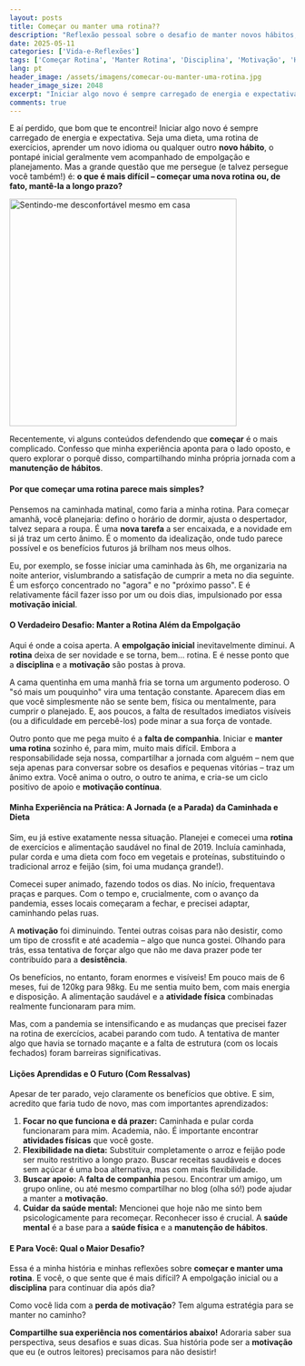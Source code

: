 ```yaml
---
layout: posts
title: Começar ou manter uma rotina??
description: "Reflexão pessoal sobre o desafio de manter novos hábitos, como exercícios e dieta, após a empolgação inicial. Compartilho minha experiência com a caminhada e busco entender por que desistimos."
date: 2025-05-11
categories: ['Vida-e-Reflexões']
tags: ['Começar Rotina', 'Manter Rotina', 'Disciplina', 'Motivação', 'Hábito Novo', 'Rotina Diária', 'Saúde Física', 'Saúde Mental', 'Exercícios', 'Dieta', 'Perda de Peso', 'Apoio Social', 'Flexibilidade', 'Prazer nas Atividades', 'motivacao', 'rotina', 'experiencias-pessoais']
lang: pt
header_image: /assets/imagens/comecar-ou-manter-uma-rotina.jpg
header_image_size: 2048
excerpt: "Iniciar algo novo é sempre carregado de energia e expectativa. Seja uma dieta, uma rotina de exer..."
comments: true
---
```


E aí perdido, que bom que te encontrei! Iniciar algo novo é sempre carregado de energia e expectativa. Seja uma dieta, uma rotina de exercícios, aprender um novo idioma ou qualquer outro **novo hábito**, o pontapé inicial geralmente vem acompanhado de empolgação e planejamento. Mas a grande questão que me persegue (e talvez persegue você também!) é: **o que é mais difícil – começar uma nova rotina ou, de fato, mantê-la a longo prazo?**

<img loading='lazy' alt="Sentindo-me desconfortável mesmo em casa" src="{{ '/assets/imagens/comecar-ou-manter-uma-rotina.jpg' | relative_url }}" width="400" height="400">

Recentemente, vi alguns conteúdos defendendo que **começar** é o mais complicado. Confesso que minha experiência aponta para o lado oposto, e quero explorar o porquê disso, compartilhando minha própria jornada com a **manutenção de hábitos**.

#### Por que começar uma rotina parece mais simples?

Pensemos na caminhada matinal, como faria a minha rotina. Para começar amanhã, você planejaria: defino o horário de dormir, ajusta o despertador, talvez separa a roupa. É uma **nova tarefa** a ser encaixada, e a novidade em si já traz um certo ânimo. É o momento da idealização, onde tudo parece possível e os benefícios futuros já brilham nos meus olhos.

Eu, por exemplo, se fosse iniciar uma caminhada às 6h, me organizaria na noite anterior, vislumbrando a satisfação de cumprir a meta no dia seguinte. É um esforço concentrado no "agora" e no "próximo passo". E é relativamente fácil fazer isso por um ou dois dias, impulsionado por essa **motivação inicial**.

#### O Verdadeiro Desafio: Manter a Rotina Além da Empolgação

Aqui é onde a coisa aperta. A **empolgação inicial** inevitavelmente diminui. A **rotina** deixa de ser novidade e se torna, bem... rotina. E é nesse ponto que a **disciplina** e a **motivação** são postas à prova.

A cama quentinha em uma manhã fria se torna um argumento poderoso. O "só mais um pouquinho" vira uma tentação constante. Aparecem dias em que você simplesmente não se sente bem, física ou mentalmente, para cumprir o planejado. E, aos poucos, a falta de resultados imediatos visíveis (ou a dificuldade em percebê-los) pode minar a sua força de vontade.

Outro ponto que me pega muito é a **falta de companhia**. Iniciar e **manter uma rotina** sozinho é, para mim, muito mais difícil. Embora a responsabilidade seja nossa, compartilhar a jornada com alguém – nem que seja apenas para conversar sobre os desafios e pequenas vitórias – traz um ânimo extra. Você anima o outro, o outro te anima, e cria-se um ciclo positivo de apoio e **motivação contínua**.

#### Minha Experiência na Prática: A Jornada (e a Parada) da Caminhada e Dieta

Sim, eu já estive exatamente nessa situação. Planejei e comecei uma **rotina** de exercícios e alimentação saudável no final de 2019. Incluía caminhada, pular corda e uma dieta com foco em vegetais e proteínas, substituindo o tradicional arroz e feijão (sim, foi uma mudança grande!).

Comecei super animado, fazendo todos os dias. No início, frequentava praças e parques. Com o tempo e, crucialmente, com o avanço da pandemia, esses locais começaram a fechar, e precisei adaptar, caminhando pelas ruas.

A **motivação** foi diminuindo. Tentei outras coisas para não desistir, como um tipo de crossfit e até academia – algo que nunca gostei. Olhando para trás, essa tentativa de forçar algo que não me dava prazer pode ter contribuído para a **desistência**.

Os benefícios, no entanto, foram enormes e visíveis! Em pouco mais de 6 meses, fui de 120kg para 98kg. Eu me sentia muito bem, com mais energia e disposição. A alimentação saudável e a **atividade física** combinadas realmente funcionaram para mim.

Mas, com a pandemia se intensificando e as mudanças que precisei fazer na rotina de exercícios, acabei parando com tudo. A tentativa de manter algo que havia se tornado maçante e a falta de estrutura (com os locais fechados) foram barreiras significativas.

#### Lições Aprendidas e O Futuro (Com Ressalvas)

Apesar de ter parado, vejo claramente os benefícios que obtive. E sim, acredito que faria tudo de novo, mas com importantes aprendizados:

1.  **Focar no que funciona e dá prazer:** Caminhada e pular corda funcionaram para mim. Academia, não. É importante encontrar **atividades físicas** que você goste.
2.  **Flexibilidade na dieta:** Substituir completamente o arroz e feijão pode ser muito restritivo a longo prazo. Buscar receitas saudáveis e doces sem açúcar é uma boa alternativa, mas com mais flexibilidade.
3.  **Buscar apoio:** A **falta de companhia** pesou. Encontrar um amigo, um grupo online, ou até mesmo compartilhar no blog (olha só!) pode ajudar a manter a **motivação**.
4.  **Cuidar da saúde mental:** Mencionei que hoje não me sinto bem psicologicamente para recomeçar. Reconhecer isso é crucial. A **saúde mental** é a base para a **saúde física** e a **manutenção de hábitos**.

#### E Para Você: Qual o Maior Desafio?

Essa é a minha história e minhas reflexões sobre **começar e manter uma rotina**. E você, o que sente que é mais difícil? A empolgação inicial ou a **disciplina** para continuar dia após dia?

Como você lida com a **perda de motivação**? Tem alguma estratégia para se manter no caminho?

**Compartilhe sua experiência nos comentários abaixo!** Adoraria saber sua perspectiva, seus desafios e suas dicas. Sua história pode ser a **motivação** que eu (e outros leitores) precisamos para não desistir!